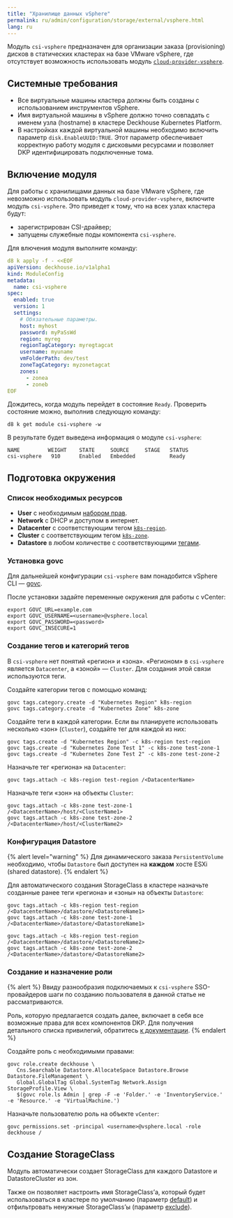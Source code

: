 ```yaml
---
title: "Хранилище данных vSphere"
permalink: ru/admin/configuration/storage/external/vsphere.html
lang: ru
---
```


Модуль `csi-vsphere` предназначен для организации заказа (provisioning) дисков в статических кластерах на базе VMware vSphere, где отсутствует возможность использовать модуль [`cloud-provider-vsphere`](../../../modules/cloud-provider-vsphere/).

## Системные требования

- Все виртуальные машины кластера должны быть созданы с использованием инструментов vSphere.
- Имя виртуальной машины в vSphere должно точно совпадать с именем узла (hostname) в кластере Deckhouse Kubernetes Platform.
- В настройках каждой виртуальной машины необходимо включить параметр `disk.EnableUUID:TRUE`. Этот параметр обеспечивает корректную работу модуля с дисковыми ресурсами и позволяет DKP идентифицировать подключенные тома.

## Включение модуля

Для работы с хранилищами данных на базе VMware vSphere, где невозможно использовать модуль `cloud-provider-vsphere`, включите модуль `csi-vsphere`. Это приведет к тому, что на всех узлах кластера будут:

- зарегистрирован CSI-драйвер;
- запущены служебные поды компонента `csi-vsphere`.

Для влючения модуля выполните команду:

```yaml
d8 k apply -f - <<EOF
apiVersion: deckhouse.io/v1alpha1
kind: ModuleConfig
metadata:
  name: csi-vsphere
spec:
  enabled: true
  version: 1
  settings:
    # Обязательные параметры.
    host: myhost
    password: myPaSsWd
    region: myreg
    regionTagCategory: myregtagcat
    username: myuname
    vmFolderPath: dev/test
    zoneTagCategory: myzonetagcat
    zones:
      - zonea
      - zoneb
EOF
```

Дождитесь, когда модуль перейдет в состояние `Ready`. Проверить состояние можно, выполнив следующую команду:

```shell
d8 k get module csi-vsphere -w
```

В результате будет выведена информация о модуле `csi-vsphere`:

```console
NAME         WEIGHT    STATE     SOURCE     STAGE   STATUS
csi-vsphere   910      Enabled   Embedded           Ready
```

## Подготовка окружения

### Список необходимых ресурсов

* **User** с необходимым [набором прав](#создание-и-назначение-роли).
* **Network** с DHCP и доступом в интернет.
* **Datacenter** с соответствующим тегом [`k8s-region`](#создание-тегов-и-категорий-тегов).
* **Cluster** с соответствующим тегом [`k8s-zone`](#создание-тегов-и-категорий-тегов).
* **Datastore** в любом количестве с соответствующими [тегами](#конфигурация-datastore).

### Установка govc

Для дальнейшей конфигурации `csi-vsphere` вам понадобится vSphere CLI — [govc](https://github.com/vmware/govmomi/tree/master/govc#installation).

После установки задайте переменные окружения для работы с vCenter:

```shell
export GOVC_URL=example.com
export GOVC_USERNAME=<username>@vsphere.local
export GOVC_PASSWORD=<password>
export GOVC_INSECURE=1
```

### Создание тегов и категорий тегов

В `csi-vsphere` нет понятий «регион» и «зона». «Регионом» в `csi-vsphere` является `Datacenter`, а «зоной» — `Cluster`. Для создания этой связи используются теги.

Создайте категории тегов с помощью команд:

```shell
govc tags.category.create -d "Kubernetes Region" k8s-region
govc tags.category.create -d "Kubernetes Zone" k8s-zone
```

Создайте теги в каждой категории. Если вы планируете использовать несколько «зон» (`Cluster`), создайте тег для каждой из них:

```shell
govc tags.create -d "Kubernetes Region" -c k8s-region test-region
govc tags.create -d "Kubernetes Zone Test 1" -c k8s-zone test-zone-1
govc tags.create -d "Kubernetes Zone Test 2" -c k8s-zone test-zone-2
```

Назначьте тег «региона» на `Datacenter`:

```shell
govc tags.attach -c k8s-region test-region /<DatacenterName>
```

Назначьте теги «зон» на объекты `Cluster`:

```shell
govc tags.attach -c k8s-zone test-zone-1 /<DatacenterName>/host/<ClusterName1>
govc tags.attach -c k8s-zone test-zone-2 /<DatacenterName>/host/<ClusterName2>
```

### Конфигурация Datastore

{% alert level="warning" %}
Для динамического заказа `PersistentVolume` необходимо, чтобы `Datastore` был доступен на **каждом** хосте ESXi (shared datastore).
{% endalert %}

Для автоматического создания StorageClass в кластере назначьте созданные ранее теги «региона» и «зоны» на объекты `Datastore`:

```shell
govc tags.attach -c k8s-region test-region /<DatacenterName>/datastore/<DatastoreName1>
govc tags.attach -c k8s-zone test-zone-1 /<DatacenterName>/datastore/<DatastoreName1>

govc tags.attach -c k8s-region test-region /<DatacenterName>/datastore/<DatastoreName2>
govc tags.attach -c k8s-zone test-zone-2 /<DatacenterName>/datastore/<DatastoreName2>
```

### Создание и назначение роли

{% alert %}
Ввиду разнообразия подключаемых к `csi-vsphere` SSO-провайдеров шаги по созданию пользователя в данной статье не рассматриваются.

Роль, которую предлагается создать далее, включает в себя все возможные права для всех компонентов DKP.
Для получения детального списка привилегий, обратитесь [к документации](/products/kubernetes-platform/documentation/v1/modules/cloud-provider-vsphere/configuration.html#список-необходимых-привилегий).
{% endalert %}

Создайте роль с необходимыми правами:

```shell
govc role.create deckhouse \
   Cns.Searchable Datastore.AllocateSpace Datastore.Browse Datastore.FileManagement \
   Global.GlobalTag Global.SystemTag Network.Assign StorageProfile.View \
   $(govc role.ls Admin | grep -F -e 'Folder.' -e 'InventoryService.' -e 'Resource.' -e 'VirtualMachine.')
```

Назначьте пользователю роль на объекте `vCenter`:

```shell
govc permissions.set -principal <username>@vsphere.local -role deckhouse /
```

## Создание StorageClass

Модуль автоматически создает StorageClass для каждого Datastore и DatastoreCluster из зон.

Также он позволяет настроить имя StorageClass’а, который будет использоваться в кластере по умолчанию (параметр [default](../../../deckhouse-configure-global.html#parameters-defaultclusterstorageclass)) и отфильтровать ненужные StorageClass’ы (параметр [exclude](../../../modules/cloud-provider-vsphere/configuration.html#parameters-storageclass-exclude)).
